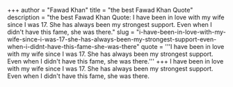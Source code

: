 +++
author = "Fawad Khan"
title = "the best Fawad Khan Quote"
description = "the best Fawad Khan Quote: I have been in love with my wife since I was 17. She has always been my strongest support. Even when I didn't have this fame, she was there."
slug = "i-have-been-in-love-with-my-wife-since-i-was-17-she-has-always-been-my-strongest-support-even-when-i-didnt-have-this-fame-she-was-there"
quote = '''I have been in love with my wife since I was 17. She has always been my strongest support. Even when I didn't have this fame, she was there.'''
+++
I have been in love with my wife since I was 17. She has always been my strongest support. Even when I didn't have this fame, she was there.
